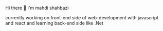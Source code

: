  Hi there :ramen: i'm mahdi shahbazi
 
currently working on front-end side of web-development with javascript and react and learning back-end side like .Net
